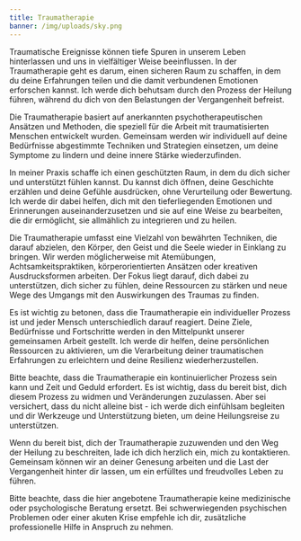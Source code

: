 ```yaml
---
title: Traumatherapie
banner: /img/uploads/sky.png
---
```

<!--StartFragment-->

Traumatische Ereignisse können tiefe Spuren in unserem Leben hinterlassen und uns in vielfältiger Weise beeinflussen. In der Traumatherapie geht es darum, einen sicheren Raum zu schaffen, in dem du deine Erfahrungen teilen und die damit verbundenen Emotionen erforschen kannst. Ich werde dich behutsam durch den Prozess der Heilung führen, während du dich von den Belastungen der Vergangenheit befreist.

Die Traumatherapie basiert auf anerkannten psychotherapeutischen Ansätzen und Methoden, die speziell für die Arbeit mit traumatisierten Menschen entwickelt wurden. Gemeinsam werden wir individuell auf deine Bedürfnisse abgestimmte Techniken und Strategien einsetzen, um deine Symptome zu lindern und deine innere Stärke wiederzufinden.

In meiner Praxis schaffe ich einen geschützten Raum, in dem du dich sicher und unterstützt fühlen kannst. Du kannst dich öffnen, deine Geschichte erzählen und deine Gefühle ausdrücken, ohne Verurteilung oder Bewertung. Ich werde dir dabei helfen, dich mit den tieferliegenden Emotionen und Erinnerungen auseinanderzusetzen und sie auf eine Weise zu bearbeiten, die dir ermöglicht, sie allmählich zu integrieren und zu heilen.

Die Traumatherapie umfasst eine Vielzahl von bewährten Techniken, die darauf abzielen, den Körper, den Geist und die Seele wieder in Einklang zu bringen. Wir werden möglicherweise mit Atemübungen, Achtsamkeitspraktiken, körperorientierten Ansätzen oder kreativen Ausdrucksformen arbeiten. Der Fokus liegt darauf, dich dabei zu unterstützen, dich sicher zu fühlen, deine Ressourcen zu stärken und neue Wege des Umgangs mit den Auswirkungen des Traumas zu finden.

Es ist wichtig zu betonen, dass die Traumatherapie ein individueller Prozess ist und jeder Mensch unterschiedlich darauf reagiert. Deine Ziele, Bedürfnisse und Fortschritte werden in den Mittelpunkt unserer gemeinsamen Arbeit gestellt. Ich werde dir helfen, deine persönlichen Ressourcen zu aktivieren, um die Verarbeitung deiner traumatischen Erfahrungen zu erleichtern und deine Resilienz wiederherzustellen.

Bitte beachte, dass die Traumatherapie ein kontinuierlicher Prozess sein kann und Zeit und Geduld erfordert. Es ist wichtig, dass du bereit bist, dich diesem Prozess zu widmen und Veränderungen zuzulassen. Aber sei versichert, dass du nicht alleine bist - ich werde dich einfühlsam begleiten und dir Werkzeuge und Unterstützung bieten, um deine Heilungsreise zu unterstützen.

Wenn du bereit bist, dich der Traumatherapie zuzuwenden und den Weg der Heilung zu beschreiten, lade ich dich herzlich ein, mich zu kontaktieren. Gemeinsam können wir an deiner Genesung arbeiten und die Last der Vergangenheit hinter dir lassen, um ein erfülltes und freudvolles Leben zu führen.

Bitte beachte, dass die hier angebotene Traumatherapie keine medizinische oder psychologische Beratung ersetzt. Bei schwerwiegenden psychischen Problemen oder einer akuten Krise empfehle ich dir, zusätzliche professionelle Hilfe in Anspruch zu nehmen.

<!--EndFragment-->